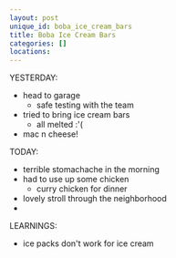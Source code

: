 ```yaml
---
layout: post
unique_id: boba_ice_cream_bars
title: Boba Ice Cream Bars
categories: []
locations: 
---
```


YESTERDAY:
* head to garage
  * safe testing with the team
* tried to bring ice cream bars
  * all melted :'(
* mac n cheese!

TODAY:
* terrible stomachache in the morning
* had to use up some chicken
  * curry chicken for dinner
* lovely stroll through the neighborhood
* 

LEARNINGS:
* ice packs don't work for ice cream
